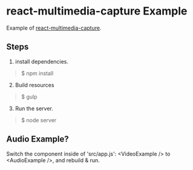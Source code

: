 # react-multimedia-capture Example
Example of [react-multimedia-capture](https://github.com/rico345100/react-multimedia-capture).

## Steps
1. install dependencies.
> $ npm install

2. Build resources
> $ gulp

3. Run the server.
> $ node server


## Audio Example?
Switch the component inside of 'src/app.js': &lt;VideoExample /&gt; to &lt;AudioExample /&gt;, and rebuild & run.